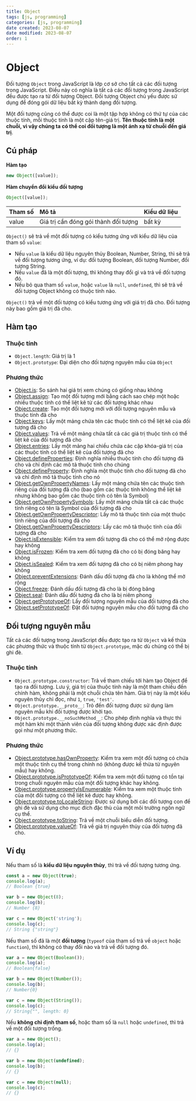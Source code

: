 ```yaml
---
title: Object
tags: [js, programming]
categories: [js, programming]
date created: 2023-08-07
date modified: 2023-08-07
order: 1
---
```


# Object

Đối tượng `Object` trong JavaScript là lớp cơ sở cho tất cả các đối tượng trong JavaScript. Điều này có nghĩa là tất cả các đối tượng trong JavaScript đều được tạo ra từ đối tượng Object. Đối tượng Object chủ yếu được sử dụng để đóng gói dữ liệu bất kỳ thành dạng đối tượng.

Một đối tượng cũng có thể được coi là một tập hợp không có thứ tự của các thuộc tính, mỗi thuộc tính là một cặp tên-giá trị. **Tên thuộc tính là một chuỗi, vì vậy chúng ta có thể coi đối tượng là một ánh xạ từ chuỗi đến giá trị**.

## Cú pháp

**Hàm tạo**

```js
new Object([value]);
```

**Hàm chuyển đổi kiểu đối tượng**

```js
Object([value]);
```

| Tham số | Mô tả                                | Kiểu dữ liệu |
| :------ | :----------------------------------- | :---------- |
| value   | Giá trị cần đóng gói thành đối tượng | bất kỳ       |

`Object()` sẽ trả về một đối tượng có kiểu tương ứng với kiểu dữ liệu của tham số `value`:

- Nếu `value` là kiểu dữ liệu nguyên thủy Boolean, Number, String, thì sẽ trả về đối tượng tương ứng, ví dụ: đối tượng Boolean, đối tượng Number, đối tượng String.
- Nếu `value` đã là một đối tượng, thì không thay đổi gì và trả về đối tượng đó.
- Nếu bỏ qua tham số `value`, hoặc `value` là `null`, `undefined`, thì sẽ trả về đối tượng Object không có thuộc tính nào.

`Object()` trả về một đối tượng có kiểu tương ứng với giá trị đã cho. Đối tượng này bao gồm giá trị đã cho.

## Hàm tạo

### Thuộc tính

- `Object.length`: Giá trị là 1
- `Object.prototype`: Đại diện cho đối tượng nguyên mẫu của `Object`

### Phương thức

- [Object.is](https://developer.mozilla.org/en-US/docs/Web/JavaScript/Reference/Global_Objects/Object/is): So sánh hai giá trị xem chúng có giống nhau không
- [Object.assign](https://developer.mozilla.org/en-US/docs/Web/JavaScript/Reference/Global_Objects/Object/assign): Tạo một đối tượng mới bằng cách sao chép một hoặc nhiều thuộc tính có thể liệt kê từ các đối tượng khác nhau
- [Object.create](https://developer.mozilla.org/en-US/docs/Web/JavaScript/Reference/Global_Objects/Object/create): Tạo một đối tượng mới với đối tượng nguyên mẫu và thuộc tính đã cho
- [Object.keys](https://developer.mozilla.org/en-US/docs/Web/JavaScript/Reference/Global_Objects/Object/keys): Lấy một mảng chứa tên các thuộc tính có thể liệt kê của đối tượng đã cho
- [Object.values](https://developer.mozilla.org/en-US/docs/Web/JavaScript/Reference/Global_Objects/Object/values): Trả về một mảng chứa tất cả các giá trị thuộc tính có thể liệt kê của đối tượng đã cho
- [Object.entries](https://developer.mozilla.org/en-US/docs/Web/JavaScript/Reference/Global_Objects/Object/entries): Lấy một mảng hai chiều chứa các cặp khóa-giá trị của các thuộc tính có thể liệt kê của đối tượng đã cho
- [Object.defineProperties](https://developer.mozilla.org/en-US/docs/Web/JavaScript/Reference/Global_Objects/Object/defineProperties): Định nghĩa nhiều thuộc tính cho đối tượng đã cho và chỉ định các mô tả thuộc tính cho chúng
- [Object.defineProperty](https://developer.mozilla.org/en-US/docs/Web/JavaScript/Reference/Global_Objects/Object/defineProperty): Định nghĩa một thuộc tính cho đối tượng đã cho và chỉ định mô tả thuộc tính cho nó
- [Object.getOwnPropertyNames](https://developer.mozilla.org/en-US/docs/Web/JavaScript/Reference/Global_Objects/Object/getOwnPropertyNames): Lấy một mảng chứa tên các thuộc tính riêng của đối tượng đã cho (bao gồm các thuộc tính không thể liệt kê nhưng không bao gồm các thuộc tính có tên là Symbol)
- [Object.getOwnPropertySymbols](https://developer.mozilla.org/en-US/docs/Web/JavaScript/Reference/Global_Objects/Object/getOwnPropertySymbols): Lấy một mảng chứa tất cả các thuộc tính riêng có tên là Symbol của đối tượng đã cho
- [Object.getOwnPropertyDescriptor](https://developer.mozilla.org/en-US/docs/Web/JavaScript/Reference/Global_Objects/Object/getOwnPropertyDescriptor): Lấy mô tả thuộc tính của một thuộc tính riêng của đối tượng đã cho
- [Object.getOwnPropertyDescriptors](https://developer.mozilla.org/en-US/docs/Web/JavaScript/Reference/Global_Objects/Object/getOwnPropertyDescriptors): Lấy các mô tả thuộc tính của đối tượng đã cho
- [Object.isExtensible](https://developer.mozilla.org/en-US/docs/Web/JavaScript/Reference/Global_Objects/Object/isExtensible): Kiểm tra xem đối tượng đã cho có thể mở rộng được hay không
- [Object.isFrozen](https://developer.mozilla.org/en-US/docs/Web/JavaScript/Reference/Global_Objects/Object/isFrozen): Kiểm tra xem đối tượng đã cho có bị đóng băng hay không
- [Object.isSealed](https://developer.mozilla.org/en-US/docs/Web/JavaScript/Reference/Global_Objects/Object/isSealed): Kiểm tra xem đối tượng đã cho có bị niêm phong hay không
- [Object.preventExtensions](https://developer.mozilla.org/en-US/docs/Web/JavaScript/Reference/Global_Objects/Object/preventExtensions): Đánh dấu đối tượng đã cho là không thể mở rộng
- [Object.freeze](https://developer.mozilla.org/en-US/docs/Web/JavaScript/Reference/Global_Objects/Object/freeze): Đánh dấu đối tượng đã cho là bị đóng băng
- [Object.seal](https://developer.mozilla.org/en-US/docs/Web/JavaScript/Reference/Global_Objects/Object/seal): Đánh dấu đối tượng đã cho là bị niêm phong
- [Object.getPrototypeOf](https://developer.mozilla.org/en-US/docs/Web/JavaScript/Reference/Global_Objects/Object/getPrototypeOf): Lấy đối tượng nguyên mẫu của đối tượng đã cho
- [Object.setPrototypeOf](https://developer.mozilla.org/en-US/docs/Web/JavaScript/Reference/Global_Objects/Object/setPrototypeOf): Đặt đối tượng nguyên mẫu cho đối tượng đã cho

## Đối tượng nguyên mẫu

Tất cả các đối tượng trong JavaScript đều được tạo ra từ `Object` và kế thừa các phương thức và thuộc tính từ `Object.prototype`, mặc dù chúng có thể bị ghi đè.

### Thuộc tính

- `Object.prototype.constructor`: Trả về tham chiếu tới hàm tạo Object để tạo ra đối tượng. Lưu ý, giá trị của thuộc tính này là một tham chiếu đến chính hàm, không phải là một chuỗi chứa tên hàm. Giá trị này là một kiểu nguyên thủy chỉ đọc, như `1`, `true`, `'test'`.
- `Object.prototype.__proto__`: Trỏ đến đối tượng được sử dụng làm nguyên mẫu khi đối tượng được khởi tạo.
- `Object.prototype.__noSuchMethod__`: Cho phép định nghĩa và thực thi một hàm khi một thành viên của đối tượng không được xác định được gọi như một phương thức.

### Phương thức

- [Object.prototype.hasOwnProperty](https://developer.mozilla.org/en-US/docs/Web/JavaScript/Reference/Global_Objects/Object/hasOwnProperty): Kiểm tra xem một đối tượng có chứa một thuộc tính cụ thể trong chính nó (không được kế thừa từ nguyên mẫu) hay không.
- [Object.prototype.isPrototypeOf](https://developer.mozilla.org/en-US/docs/Web/JavaScript/Reference/Global_Objects/Object/isPrototypeOf): Kiểm tra xem một đối tượng có tồn tại trong chuỗi nguyên mẫu của một đối tượng khác hay không.
- [Object.prototype.propertyIsEnumerable](https://developer.mozilla.org/en-US/docs/Web/JavaScript/Reference/Global_Objects/Object/propertyIsEnumerable): Kiểm tra xem một thuộc tính của một đối tượng có thể liệt kê được hay không.
- [Object.prototype.toLocaleString](https://developer.mozilla.org/en-US/docs/Web/JavaScript/Reference/Global_Objects/Number/toLocaleString): Được sử dụng bởi các đối tượng con để ghi đè và sử dụng cho mục đích đặc thù của một môi trường ngôn ngữ cụ thể.
- [Object.prototype.toString](https://developer.mozilla.org/en-US/docs/Web/JavaScript/Reference/Global_Objects/Object/toString): Trả về một chuỗi biểu diễn đối tượng.
- [Object.prototype.valueOf](https://developer.mozilla.org/en-US/docs/Web/JavaScript/Reference/Global_Objects/Object/valueOf): Trả về giá trị nguyên thủy của đối tượng đã cho.

## Ví dụ

Nếu tham số là **kiểu dữ liệu nguyên thủy**, thì trả về đối tượng tương ứng.

```js
const a = new Object(true);
console.log(a);
// Boolean {true}

var b = new Object(8);
console.log(b);
// Number {8}

var c = new Object('string');
console.log(c);
// String {"string"}
```

Nếu tham số đã là một **đối tượng** (`typeof` của tham số trả về `object` hoặc `function`), thì không có thay đổi nào và trả về đối tượng đó.

```js
var a = new Object(Boolean());
console.log(a);
// Boolean{false}

var b = new Object(Number());
console.log(b);
// Number{0}

var c = new Object(String());
console.log(c);
// String{"", length: 0}
```

Nếu **không chỉ định tham số**, hoặc tham số là `null` hoặc `undefined`, thì trả về một đối tượng trống.

```js
var a = new Object();
console.log(a);
// {}

var b = new Object(undefined);
console.log(b);
// {}

var c = new Object(null);
console.log(c);
// {}
```
